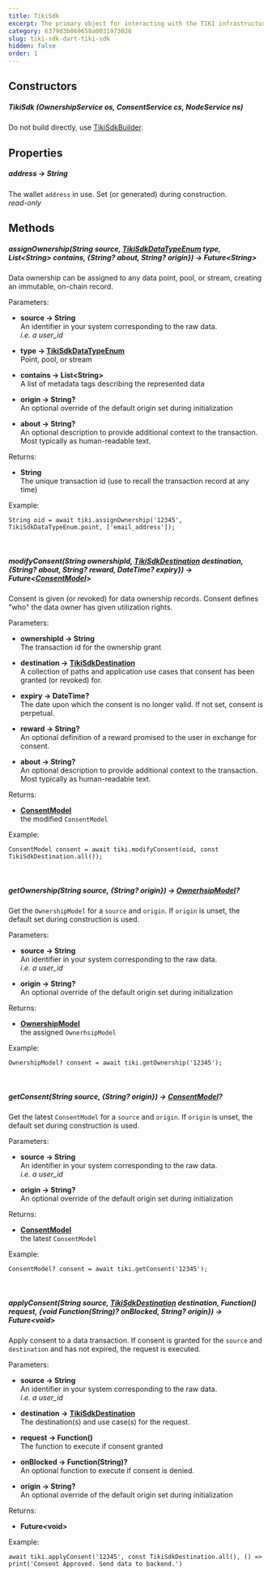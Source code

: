 ```yaml
---
title: TikiSdk
excerpt: The primary object for interacting with the TIKI infrastructure. Use `TikiSdk` to assign ownership, modify, and apply consent.
category: 6379d3b069658a0031973026
slug: tiki-sdk-dart-tiki-sdk
hidden: false
order: 1
---
```


## Constructors

##### TikiSdk (OwnershipService os, ConsentService cs, NodeService ns)  
Do not build directly, use [TikiSdkBuilder](tiki-sdk-dart-tiki-sdk-builder).

## Properties

##### address &#8594; String
The wallet `address` in use. Set (or generated) during construction.  
_read-only_

## Methods

##### assignOwnership(String source, [TikiSdkDataTypeEnum](tiki-sdk-dart-tiki-sdk-data-type-enum) type, List&lt;String> contains, {String? about, String? origin}) &#8594; Future&lt;String>  
Data ownership can be assigned to any data point, pool, or stream, creating an immutable, on-chain record.  

Parameters:
- **source &#8594; String**  
An identifier in your system corresponding to the raw data.  
_i.e. a user_id_


- **type &#8594; [TikiSdkDataTypeEnum](tiki-sdk-dart-tiki-sdk-data-type-enum)**  
Point, pool, or stream


- **contains &#8594; List&lt;String>**  
A list of metadata tags describing the represented data


- **origin &#8594; String?**  
An optional override of the default origin set during initialization


- **about &#8594; String?**  
An optional description to provide additional context to the transaction. Most typically as human-readable text.

Returns:
- **String**  
The unique transaction id (use to recall the transaction record at any time)

Example:

```
String oid = await tiki.assignOwnership('12345', TikiSdkDataTypeEnum.point, ['email_address']);
```

&nbsp;

##### modifyConsent(String ownershipId, [TikiSdkDestination](tiki-sdk-dart-tiki-sdk-destination) destination, {String? about, String? reward, DateTime? expiry}) &#8594; Future&lt;[ConsentModel](tiki-sdk-dart-consent-model)>  
Consent is given (or revoked) for data ownership records. Consent defines "who" the data owner has given utilization rights.

Parameters:
- **ownershipId &#8594; String**  
The transaction id for the ownership grant


- **destination &#8594; [TikiSdkDestination](tiki-sdk-dart-tiki-sdk-destination)**  
A collection of paths and application use cases that consent has been granted (or revoked) for.


- **expiry &#8594; DateTime?**  
The date upon which the consent is no longer valid. If not set, consent is perpetual.


- **reward &#8594; String?**  
An optional definition of a reward promised to the user in exchange for consent.


- **about &#8594; String?**  
An optional description to provide additional context to the transaction. Most typically as human-readable text.

Returns:
- **[ConsentModel](tiki-sdk-dart-consent-model)**  
the modified `ConsentModel`

Example:
```
ConsentModel consent = await tiki.modifyConsent(oid, const TikiSdkDestination.all());
```

&nbsp;

##### getOwnership(String source, {String? origin}) &#8594; [OwnerhsipModel](tiki-sdk-dart-ownership-model)?
Get the `OwnershipModel` for a `source` and `origin`. If `origin` is unset, the default set during construction is used.

Parameters:
- **source &#8594; String**  
  An identifier in your system corresponding to the raw data.  
  _i.e. a user_id_


- **origin &#8594; String?**  
  An optional override of the default origin set during initialization

Returns:
- **[OwnershipModel](tiki-sdk-dart-consent-model)**  
  the assigned `OwnerhsipModel`

Example:
```
OwnershipModel? consent = await tiki.getOwnership('12345');
```

&nbsp;

##### getConsent(String source, {String? origin}) &#8594; [ConsentModel](tiki-sdk-dart-consent-model)?  
Get the latest `ConsentModel` for a `source` and `origin`. If `origin` is unset, the default set during construction is used.

Parameters:
- **source &#8594; String**  
  An identifier in your system corresponding to the raw data.  
  _i.e. a user_id_


- **origin &#8594; String?**  
An optional override of the default origin set during initialization

Returns:
- **[ConsentModel](tiki-sdk-dart-consent-model)**  
  the latest `ConsentModel` 

Example:
```
ConsentModel? consent = await tiki.getConsent('12345');
```

&nbsp;

##### applyConsent(String source, [TikiSdkDestination](tiki-sdk-dart-tiki-sdk-destination) destination, Function() request, {void Function(String)? onBlocked, String? origin}) &#8594; Future&lt;void>  
Apply consent to a data transaction. If consent is granted for the `source` and `destination` and has not expired, the request is executed.

Parameters:
- **source &#8594; String**  
An identifier in your system corresponding to the raw data.  
_i.e. a user_id_


- **destination &#8594; [TikiSdkDestination](tiki-sdk-dart-tiki-sdk-destination)**  
The destination(s) and use case(s) for the request.


- **request &#8594; Function()**  
The function to execute if consent granted


- **onBlocked &#8594; Function(String)?**  
An optional function to execute if consent is denied.


- **origin &#8594; String?**  
An optional override of the default origin set during initialization

Returns:  
- **Future&lt;void>**

Example:
```
await tiki.applyConsent('12345', const TikiSdkDestination.all(), () => print('Consent Approved. Send data to backend.')
```
